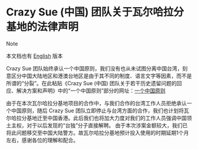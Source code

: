 # Crazy Sue (中国) 团队关于瓦尔哈拉分基地的法律声明

> [!NOTE]
> 本文档也有 [English](https://github.com/CrazySue/CrazySue/blob/main/English-Crazy%20Sue%20(%E4%B8%AD%E5%9B%BD)%20%E5%9B%A2%E9%98%9F%E5%85%B3%E4%BA%8E%E7%93%A6%E5%B0%94%E5%93%88%E6%8B%89%E5%88%86%E5%9F%BA%E5%9C%B0%E7%9A%84%E6%B3%95%E5%BE%8B%E5%A3%B0%E6%98%8E.md) 版本

Crazy Sue 团队始终承认一个中国原则，我们没有也从未试图分离中国台湾，刻意区分中国大陆地区和港澳台地区是由于其不同的制度、语言文字等因素，而不是所谓的“分裂”。在此粘贴《Crazy Sue (中国) 团队关于若干历史遗留问题的回应、解决方案和声明》中的“一个中国原则”部分的网址：[一个中国原则](https://github.com/CrazySue/CrazySue/blob/main/%E7%AE%80%E4%B8%AD-%E5%85%B3%E4%BA%8E%E5%8E%86%E5%8F%B2%E9%81%97%E7%95%99%E9%97%AE%E9%A2%98%E7%9A%84%E5%9B%9E%E5%BA%94%E3%80%81%E8%A7%A3%E5%86%B3%E6%96%B9%E6%A1%88%E5%92%8C%E5%A3%B0%E6%98%8E.md#%E4%B8%80%E4%B8%AA%E4%B8%AD%E5%9B%BD%E5%8E%9F%E5%88%99)

由于在本次瓦尔哈拉分基地项目的合作中，与我们合作的台湾工作人员拒绝承认一个中国原则，随后 Crazy Sue 团队立即停止与台湾方面的合作，我们也计划将瓦尔哈拉分基地迁至中国香港。此后我们也将加大力度对我们的工作人员强调中国领土主权，对于以后发现的“台独”分子直接解聘。
由于本次涉案金额较大，我们已将此问题移交至中国大陆警方。故瓦尔哈拉分基地预计投入使用的时期延期1个月左右，感谢各位的理解和配合。 
